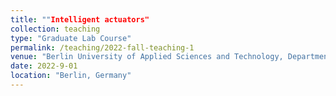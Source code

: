 ```yaml
---
title: ""Intelligent actuators"
collection: teaching
type: "Graduate Lab Course"
permalink: /teaching/2022-fall-teaching-1
venue: "Berlin University of Applied Sciences and Technology, Department of Electrical Engineering"
date: 2022-9-01
location: "Berlin, Germany"
---
```


